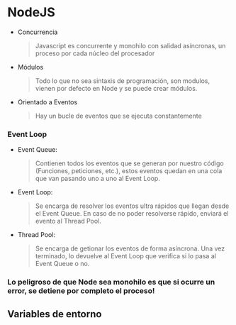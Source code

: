 # NodeJS

- Concurrencia

  > Javascript es concurrente y monohilo con salidad asíncronas, un proceso por cada núcleo del procesador

- Módulos

  > Todo lo que no sea sintaxis de programación, son modulos, vienen por defecto en Node y se puede crear módulos.

- Orientado a Eventos
  > Hay un bucle de eventos que se ejecuta constantemente

### Event Loop

- Event Queue:
  > Contienen todos los eventos que se generan por nuestro código (Funciones, peticiones, etc.), estos eventos quedan en una cola que van pasando uno a uno al Event Loop.
- Event Loop:
  > Se encarga de resolver los eventos ultra rápidos que llegan desde el Event Queue. En caso de no poder resolverse rápido, enviará el evento al Thread Pool.
- Thread Pool:
  > Se encarga de getionar los eventos de forma asíncrona. Una vez terminado, lo devuelve al Event Loop que verifica si lo pasa al Event Queue o no.

### Lo peligroso de que Node sea monohilo es que si ocurre un error, se detiene por completo el proceso!

## Variables de entorno
